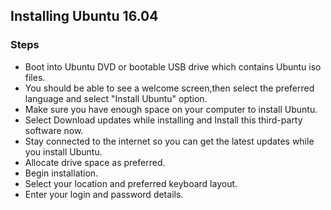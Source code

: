 ## Installing Ubuntu 16.04

### Steps

* Boot into Ubuntu DVD or bootable USB drive which contains Ubuntu iso files.
* You should be able to see a welcome screen,then select the preferred language and select "Install Ubuntu" option.
* Make sure you have enough space on your computer to install Ubuntu.
* Select Download updates while installing and Install this third-party software now.
* Stay connected to the internet so you can get the latest updates while you install Ubuntu.
* Allocate drive space as preferred.
* Begin installation.
* Select your location and preferred keyboard layout.
* Enter your login and password details.
